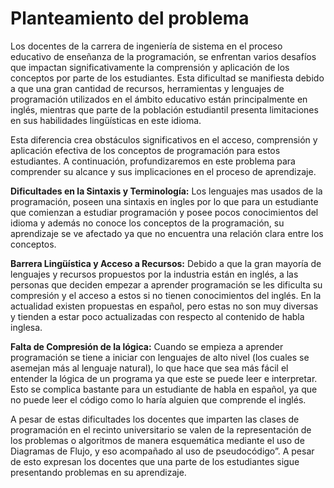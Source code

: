 # Planteamiento del problema

Los docentes de la carrera de ingeniería de sistema en el proceso educativo de enseñanza de la programación, se enfrentan varios desafíos que impactan significativamente la comprensión y aplicación de los conceptos por parte de los estudiantes. Esta dificultad se manifiesta debido a que una gran cantidad de recursos, herramientas y lenguajes de programación utilizados en el ámbito educativo están principalmente en inglés, mientras que parte de la población estudiantil presenta limitaciones en sus habilidades lingüísticas en este idioma.

Esta diferencia crea obstáculos significativos en el acceso, comprensión y aplicación efectiva de los conceptos de programación para estos estudiantes. A continuación, profundizaremos en este problema para comprender su alcance y sus implicaciones en el proceso de aprendizaje.

**Dificultades en la Sintaxis y Terminología:** Los lenguajes mas usados de la programación, poseen una sintaxis en ingles por lo que para un estudiante que comienzan a estudiar programación y posee pocos conocimientos del idioma y además no conoce los conceptos de la programación, su aprendizaje se ve afectado ya que no encuentra una relación clara entre los conceptos. 

**Barrera Lingüística y Acceso a Recursos:** Debido a que la gran mayoría de lenguajes y recursos propuestos por la industria están en inglés, a las personas que deciden empezar a aprender programación se les dificulta su compresión y el acceso a estos si no tienen conocimientos del inglés. En la actualidad existen propuestas en español, pero estas no son muy diversas y tienden a estar poco actualizadas con respecto al contenido de habla inglesa.

**Falta de Compresión de la lógica:** Cuando se empieza a aprender programación se tiene a iniciar con lenguajes de alto nivel (los cuales se asemejan más al lenguaje natural), lo que hace que sea más fácil el entender la lógica de un programa ya que este se puede leer e interpretar. Esto se complica bastante para un estudiante de habla en español, ya que no puede leer el código como lo haría alguien que comprende el inglés.

A pesar de estas dificultades los docentes que imparten las clases de programación en el recinto universitario se valen de la representación de los problemas o algoritmos de manera esquemática mediante el uso de Diagramas de Flujo, y eso acompañado al uso de pseudocódigo”. A pesar de esto expresan los docentes que una parte de los estudiantes sigue presentando problemas en su aprendizaje.

